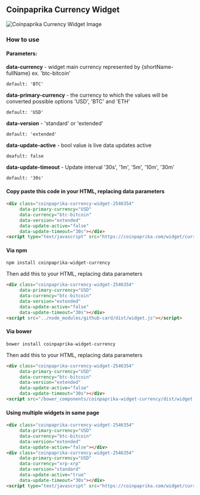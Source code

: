 ## Coinpaprika Currency Widget

![Coinpaprika Currency Widget Image](https://i.imgur.com/Xwf3EKf.png)

### How to use


#### Parameters: 

**data-currency** - widget main currency represented by {shortName-fullName} ex. 'btc-bitcoin'
```text
default: 'BTC'
```

**data-primary-currency** - the currency to which the values ​​will be converted possible options 'USD', 'BTC' and 'ETH'
```text
default: 'USD'
```

**data-version** - 'standard' or 'extended'
```text
default: 'extended'
```

**data-update-active** - bool value is live data updates active
```text
deafult: false
```

**data-update-timeout** - Update interval '30s', '1m', '5m', '10m', '30m'
```text
default: '30s'
```

#### Copy paste this code in your HTML, replacing data parameters

```html
<div class="coinpaprika-currency-widget-2546354" 
     data-primary-currency="USD" 
     data-currency="btc-bitcoin" 
     data-version="extended" 
     data-update-active="false" 
     data-update-timeout="30s"></div>
<script type="text/javascript" src="https://coinpaprika.com/widget/currency_widget.js"></script>
```

#### Via npm

`npm install coinpaprika-widget-currency`

Then add this to your HTML, replacing data parameters

```html
<div class="coinpaprika-currency-widget-2546354" 
     data-primary-currency="USD" 
     data-currency="btc-bitcoin" 
     data-version="extended" 
     data-update-active="false" 
     data-update-timeout="30s"></div>
<script src="../node_modules/github-card/dist/widget.js"></script>
```

#### Via bower

`bower install coinpaprika-widget-currency`

Then add this to your HTML, replacing data parameters

```html
<div class="coinpaprika-currency-widget-2546354" 
     data-primary-currency="USD" 
     data-currency="btc-bitcoin" 
     data-version="extended" 
     data-update-active="false" 
     data-update-timeout="30s"></div>
<script src="/bower_components/coinpaprika-widget-currency/dist/widget.js"></script>
```

#### Using multiple widgets in same page

```html
<div class="coinpaprika-currency-widget-2546354" 
     data-primary-currency="USD" 
     data-currency="btc-bitcoin" 
     data-version="extended" 
     data-update-active="false"></div>
<div class="coinpaprika-currency-widget-2546354" 
     data-primary-currency="USD" 
     data-currency="xrp-xrp" 
     data-version="standard" 
     data-update-active="true" 
     data-update-timeout="30s"></div>
<script type="text/javascript" src="https://coinpaprika.com/widget/currency_widget.js"></script>
```
